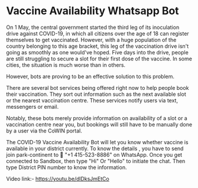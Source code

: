 # Vaccine Availability Whatsapp Bot
 
On 1 May, the central government started the third leg of its inoculation drive against COVID-19, in which all citizens over the age of 18 can register themselves to get vaccinated. However, with a huge population of the country belonging to this age bracket, this leg of the vaccination drive isn't going as smoothly as one would've hoped. Five days into the drive, people are still struggling to secure a slot for their first dose of the vaccine. In some cities, the situation is much worse than in others.

However, bots are proving to be an effective solution to this problem.

There are several bot services being offered right now to help people book their vaccination. They sort out information such as the next available slot or the nearest vaccination centre. These services notify users via text, messengers or email.

Notably, these bots merely provide information on availability of a slot or a vaccination centre near you, but bookings will still have to be manually done by a user via the CoWIN portal.


The COVID-19 Vaccine Availability Bot will let you know whether vaccine is available in your district currently. To know the details , you have to send join park-continent to 📱 "+1 415-523-8886" on WhatsApp. 
Once you get connected to Sandbox, then type "Hi" Or "Hello" to initiate the chat. Then type District PIN number to know the information. 

Video link:- https://youtu.be/dlDksJmEtCo
